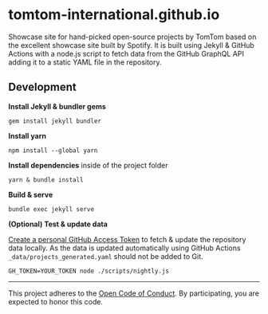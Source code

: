# tomtom-international.github.io


Showcase site for hand-picked open-source projects by TomTom based on the excellent showcase site built by Spotify. It is built using Jekyll & GitHub Actions with a node.js script to fetch data from the GitHub GraphQL API adding it to a static YAML file in the repository.


## Development

**Install Jekyll & bundler gems**

```
gem install jekyll bundler
```

**Install yarn**

```
npm install --global yarn
```

**Install dependencies** inside of the project folder

```
yarn & bundle install
```

**Build & serve**

```
bundle exec jekyll serve
```

**(Optional) Test & update data**

[Create a personal GitHub Access Token](https://github.com/settings/tokens) to fetch & update the repository data locally. As the data is updated automatically using GitHub Actions `_data/projects_generated.yaml` should not be added to Git.

```
GH_TOKEN=YOUR_TOKEN node ./scripts/nightly.js
```

---

This project adheres to the [Open Code of Conduct][code-of-conduct]. By participating, you are expected to honor this code.

[code-of-conduct]: https://github.com/tomtom-international/.github/blob/main/code-of-conduct.md
